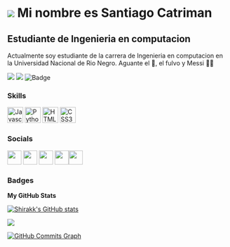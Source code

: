 ![](https://user-images.githubusercontent.com/18350557/176309783-0785949b-9127-417c-8b55-ab5a4333674e.gif)
Mi nombre es Santiago Catriman
==================================

Estudiante de Ingenieria en computacion
---------------------------------------

Actualmente soy estudiante de la carrera de Ingenieria en computacion en la Universidad Nacional de Rio Negro. 
Aguante el 🧉, el fulvo y Messi 🤪🤪

<a href="https://www.twitter.com/Shirak_2045" target="_blank" rel="noreferrer"><img
src="https://img.shields.io/twitter/follow/Shirak_2045?logo=twitter&style=for-the-badge&color=0891b2&labelColor=1c1917"
/></a> <a href="https://www.github.com/Shirakk" target="_blank" rel="noreferrer"><img
src="https://img.shields.io/github/followers/Shirakk?logo=github&style=for-the-badge&color=0891b2&labelColor=1c1917" /></a>
![Badge](https://bit.ly/icom-badge)

### Skills

<p align="left">
<a href="https://developer.mozilla.org/en-US/docs/Web/JavaScript" target="_blank" rel="noreferrer"><img src="https://raw.githubusercontent.com/danielcranney/readme-generator/main/public/icons/skills/javascript-colored.svg" width="36" height="36" alt="Javascript" /></a>
<a href="https://www.python.org/" target="_blank" rel="noreferrer"><img src="https://raw.githubusercontent.com/danielcranney/readme-generator/main/public/icons/skills/python-colored.svg" width="36" height="36" alt="Python" /></a>
<a href="https://developer.mozilla.org/en-US/docs/Glossary/HTML5" target="_blank" rel="noreferrer"><img src="https://raw.githubusercontent.com/danielcranney/readme-generator/main/public/icons/skills/html5-colored.svg" width="36" height="36" alt="HTML5" /></a>
<a href="https://www.w3.org/TR/CSS/#css" target="_blank" rel="noreferrer"><img src="https://raw.githubusercontent.com/danielcranney/readme-generator/main/public/icons/skills/css3-colored.svg" width="36" height="36" alt="CSS3" /></a>
</p>


### Socials

<p align="left"> <a href="https://discord.com/users/Shirakk#4023" target="_blank" rel="noreferrer"><img src="https://raw.githubusercontent.com/danielcranney/readme-generator/main/public/icons/socials/discord.svg" width="32" height="32" /></a> <a href="https://www.github.com/Shirakk" target="_blank" rel="noreferrer"><img src="https://raw.githubusercontent.com/danielcranney/readme-generator/main/public/icons/socials/github.svg" width="32" height="32" /></a> <a href="http://www.instagram.com/santi_catriman" target="_blank" rel="noreferrer"><img src="https://raw.githubusercontent.com/danielcranney/readme-generator/main/public/icons/socials/instagram.svg" width="32" height="32" /></a> <a href="https://www.twitter.com/Shirak_2045" target="_blank" rel="noreferrer"><img src="https://raw.githubusercontent.com/danielcranney/readme-generator/main/public/icons/socials/twitter.svg" width="32" height="32" /></a><a href="https://www.stackoverflow.com/users/shirakk" target="_blank" rel="noreferrer"><img src="https://raw.githubusercontent.com/danielcranney/readme-generator/main/public/icons/socials/stackoverflow.svg" width="32" height="32" /></a></p>

### Badges

<b>My GitHub Stats</b>

<a href="http://www.github.com/Shirakk"><img src="https://github-readme-stats.vercel.app/api?username=Shirakk&show_icons=true&hide=&count_private=true&title_color=84cc16&text_color=ffffff&icon_color=84cc16&bg_color=1c1917&hide_border=true&show_icons=true" alt="Shirakk's GitHub stats" /></a>

<a href="http://www.github.com/Shirakk"><img src="https://github-readme-streak-stats.herokuapp.com/?user=Shirakk&stroke=ffffff&background=1c1917&ring=84cc16&fire=84cc16&currStreakNum=ffffff&currStreakLabel=84cc16&sideNums=ffffff&sideLabels=ffffff&dates=ffffff&hide_border=true" /></a>



<a href="http://www.github.com/Shirakk"><img src="https://github-readme-activity-graph.cyclic.app/graph?username=Shirakk&bg_color=1c1917&color=ffffff&line=facc15&point=ffffff&area_color=1c1917&area=true&hide_border=true&custom_title=GitHub%20Commits%20Graph" alt="GitHub Commits Graph" /></a>



<!---
Shirakk/Shirakk is a ✨ special ✨ repository because its `README.md` (this file) appears on your GitHub profile.
You can click the Preview link to take a look at your changes.
--->

